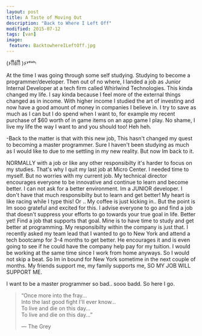 ```yaml
---
layout: post
title: A Taste of Moving Out  
description: "Back to Where I Left Off"
modified: 2015-07-12
tags: [van]
image:
 feature: BacktowhereILeftOff.jpg
---
```


(۶ꈨຶꎁꈨຶ )۶ʸᵉᵃʰᵎ

At the time I was going through some self studying. Studying to become a programmer/developer. Then out of no where, I landed a job as Junior Internal Developer at a tech firm called Whirlwind Technologies. This kinda changed my life. I say kinda because I feel more of the external things changed as in income. With higher income I studied the art of investing and now have a good amount of money in companies I believe in. I try to save as much as I can but I do spend when I want to, for example my recent purchase of $60 worth of in game items on an app game I play. No shame, I live my life the way I want to and you should too! Heh heh. 

-Back to the matter is that with this new job, This hasn't changed my quest to becoming a master programmer. Sure I haven't been studying as much as I would like to due to me settling in my new reality. But now Im back to it.

NORMALLY with a job or like any other responsibilty it's harder to focus on my studies. That's why I quit my last job at Micro Center. I needed time to myself. But no worries with my current job. My technical director encourages everyone to be innovative and continue to learn and become better. I can not ask for a better environment. Im a JUNIOR developer. I don't have that much responsibilty but to learn and get better! My heart is like racing while I type this! Or .. My coffee is just kicking in.. But the point is Im sooo grateful and excited for this. I advise everyone to go and find a job that doesn't suppress your efforts to go towards your true goal in life. Better yet! Find a job that supports that goal. Mine is to have time to study and get better at programming. My responsibilty within the company is just that. 
I recently asked my team lead that I wanted to go to New York and attend a tech bootcamp for 3-4 months to get better. He encourages it and is even going to see if he could have the company help pay for my tuition. I would be working at the same time since I work from home anyways. So I would not skip a beat. So Im in bound for New York sometime in the next couple of months. 
My friends support me, my family supports me, SO MY JOB WILL SUPPORT ME.

I want to be a master programmer so bad.. sooo badd. So here I go.  

>“Once more into the fray...  
>Into the last good fight I'll ever know...  
>To live and die on this day...  
>To live and die on this day...”  
>
>― The Grey

